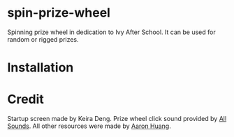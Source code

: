 # spin-prize-wheel
 Spinning prize wheel in dedication to Ivy After School. It can be used for random or rigged prizes.

# Installation


# Credit
Startup screen made by Keira Deng. Prize wheel click sound provided by [All Sounds](https://www.youtube.com/watch?v=FvGBTtaV-6U). All other resources were made by [Aaron Huang](https://aaron8222.github.io/).